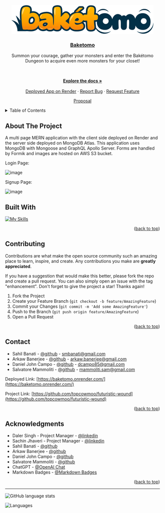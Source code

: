 <a name="readme-top"></a>

<br />
<div align="center">
  <a href="https://github.com/topcowmoo/futuristic-wound">
    <img src="./client/src/assets/baketomo-logo.svg" alt="Logo">
  </a>

<h3 align="center"><a href="https://baketomo.onrender.com/">Baketomo</a></h3>

  <p align="center">

Summon your courage, gather your monsters and enter the Bakétomo Dungeon to acquire even more monsters for your closet!

<br />
<br />
<a href="https://github.com/topcowmoo/futuristic-wound"><strong>Explore the docs »</strong></a>
<br />
<br />
<a href="https://baketomo.onrender.com/">Deployed App on Render</a>
·
<a href="https://github.com/topcowmoo/futuristic-wound/issues">Report Bug</a>
·
<a href="https://github.com/topcowmoo/futuristic-wound/issues">Request Feature</a>

<a href="https://docs.google.com/document/d/1rHQ_tM3kYNMB6qDTxue6-6NvB7A_TC0nRu216h9Ysxk/edit">Proposal</a>

</p>
</div>

<!-- TABLE OF CONTENTS -->

<details>
  <summary>Table of Contents</summary>
  <ol>
    <li>
      <a href="#about-the-project">About The Project</a>
      <ul>
        <li><a href="#built-with">Built With</a></li>
      </ul>
    </li>
    <li><a href="#installation">Installation</a></li>
    <li>
      <a href="#contributing">Contributing</a>
    </li>
    <li>
      <a href="#contact">Contact</a>
    </li>
    <li>
      <a href="#acknowledgments">Acknowledgments</a>
    </li>
  </ol>
</details>

<!-- ABOUT THE PROJECT -->

## About The Project

A multi page MERN application with the client side deployed on Render and the server side deployed on MongoDB Atlas. This application uses MongoDB with Mongoose and GraphQL Apollo Server. Forms are handled by Formik and images are hosted on AWS S3 bucket.

Login Page:

![image](https://github.com/topcowmoo/futuristic-wound/assets/149528212/8adabc44-3234-4d6f-a88d-38d02bdc85eb)

Signup Page:

![image](https://github.com/topcowmoo/futuristic-wound/assets/149528212/39535e27-b477-49c0-b22e-381edf0522e9)

<!-- BUILT WITH -->

## Built With

[![My Skills](https://simpleskill.icons.workers.dev/svg?i=nodedotjs,express,javascript,react,vite,reactrouter,tailwindcss,mongodb,mongoose,render,amazonaws,amazons3,stripe,=50)](#)

<p align="right">(<a href="#readme-top">back to top</a>)</p>

<!-- CONTRIBUTING -->

## Contributing

Contributions are what make the open source community such an amazing place to learn, inspire, and create. Any contributions you make are **greatly appreciated**.

If you have a suggestion that would make this better, please fork the repo and create a pull request. You can also simply open an issue with the tag "enhancement".
Don't forget to give the project a star! Thanks again!

1. Fork the Project
2. Create your Feature Branch (`git checkout -b feature/AmazingFeature`)
3. Commit your Changes (`git commit -m 'Add some AmazingFeature'`)
4. Push to the Branch (`git push origin feature/AmazingFeature`)
5. Open a Pull Request

<p align="right">(<a href="#readme-top">back to top</a>)</p>

<!-- CONTACT -->

## Contact

- Sahil Banati - [@github](https://github.com/sbanati) - smbanati@gmail.com
- Arkaw Banerjee - [@github](https://github.com/Rafflafressia) - arkaw.banerjee@gmail.com
- Daniel John Campo - [@github](https://github.com/F3N215) - dcampo85@gmail.com
- Salvatore Mammoliti - [@github](https://github.com/topcowmoo) - mammoliti.sam@gmail.com

Deployed Link: [https://baketomo.onrender.com/](https://baketomo.onrender.com/)

Project Link: [https://github.com/topcowmoo/futuristic-wound](https://github.com/topcowmoo/futuristic-wound)

<p align="right">(<a href="#readme-top">back to top</a>)</p>

<!-- ACKNOWLEDGMENTS -->

## Acknowledgments

- Daler Singh - Project Manager - [@linkedin](https://www.linkedin.com/in/daler7/?originalSubdomain=ca)
- Sachin Jhaveri - Project Manager - [@linkedin](https://www.linkedin.com/in/sachin-jhaveri-42436280/?originalSubdomain=ca)
- Sahil Banati - [@github](https://github.com/sbanati)
- Arkaw Banerjee - [@github](https://github.com/Rafflafressia)
- Daniel John Campo - [@github](https://github.com/F3N215)
- Salvatore Mammoliti - [@github](https://github.com/topcowmoo)
- ChatGPT - [@OpenAI Chat](https://chat.openai.com/)
- Markdown Badges - [@Markdown Badges](https://ileriayo.github.io/markdown-badges/#usage)

<p align="right">(<a href="#readme-top">back to top</a>)</p>

---

![GitHub language stats](https://img.shields.io/github/languages/top/topcowmoo/futuristic-wound)

![Languages](https://img.shields.io/github/languages/count/topcowmoo/futuristic-wound)
